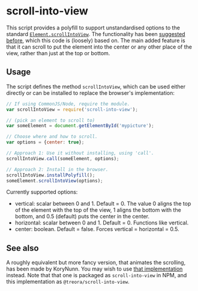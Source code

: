 # scroll-into-view

This script provides a polyfill to support unstandardised options to the standard [`Element.scrollIntoView`][1]. The functionality has been [suggested before][2], which this code is (loosely) based on.
The main added feature is that it can scroll to put the element into the center or any other place of the view, rather than just at the top or bottom.

## Usage

The script defines the method `scrollIntoView`, which can be used either directly or can be installed to replace the browser's implementation:

```js
// If using CommonJS/Node, require the module.
var scrollIntoView = require('scroll-into-view');

// (pick an element to scroll to)
var someElement = document.getElementById('mypicture');

// Choose where and how to scroll.
var options = {center: true};

// Approach 1: Use it without installing, using 'call'.
scrollIntoView.call(someElement, options);

// Approach 2: Install in the browser.
scrollIntoView.installPolyfill();
someElement.scrollIntoView(options);
```

Currently supported options:
- vertical: scalar between 0 and 1. Default = 0. The value 0 aligns the
    top of the element with the top of the view, 1 aligns the bottom with the
    bottom, and 0.5 (default) puts the center in the center.
- horizontal: scalar between 0 and 1. Default = 0. Functions like vertical.
- center: boolean. Default = false. Forces vertical = horizontal = 0.5.

## See also
A roughly equivalent but more fancy version, that animates the scrolling, has been made by KoryNunn. You may wish to use [that implementation][3] instead. Note that that one is packaged as `scroll-into-view` in NPM, and this implementation as `@treora/scroll-into-view`.


[1]: https://developer.mozilla.org/en-US/docs/Web/API/Element/scrollIntoView
[2]: https://www.w3.org/Bugs/Public/show_bug.cgi?id=17152
[3]: https://github.com/KoryNunn/scroll-into-view

